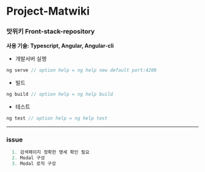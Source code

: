 # Project-Matwiki

### 맛위키 Front-stack-repository
__사용 기술: Typescript, Angular, Angular-cli__

- 개발서버 실행 
```javascript 
ng serve // option help = ng help new default port:4200
  ```
- 빌드 
```javascript 
ng build // option help = ng help build 
```
- 테스트 
```javascript 
ng test // option help = ng help test
```
____

### issue

```javascript
  1. 검색페이지 정확한 명세 확인 필요
  2. Modal 구성
  3. Modal 로직 구성
```
